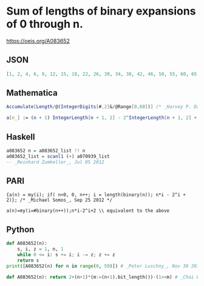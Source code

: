 # Sum of lengths of binary expansions of 0 through n\.
https://oeis.org/A083652
## JSON
```JSON
[1, 2, 4, 6, 9, 12, 15, 18, 22, 26, 30, 34, 38, 42, 46, 50, 55, 60, 65, 70, 75, 80, 85, 90, 95, 100, 105, 110, 115, 120, 125, 130, 136, 142, 148, 154, 160, 166, 172, 178, 184, 190, 196, 202, 208, 214, 220, 226, 232, 238, 244, 250, 256, 262, 268, 274, 280, 286, 292]
```
## Mathematica
```Mathematica
Accumulate[Length/@(IntegerDigits[#,2]&/@Range[0,60])] (* _Harvey P. Dale_, May 28 2013 *)
```
```Mathematica
a[n_] := (n + 1) IntegerLength[n + 1, 2] - 2^IntegerLength[n + 1, 2] + 2;Table[a[n], {n, 0, 58}] (* _Peter Luschny_, Dec 02 2017 *)
```
## Haskell
```Haskell
a083652 n = a083652_list !! n
a083652_list = scanl1 (+) a070939_list
-- _Reinhard Zumkeller_, Jul 05 2012
```
## PARI
```PARI
{a(n) = my(i); if( n<0, 0, n++; i = length(binary(n)); n*i - 2^i + 2)}; /* _Michael Somos_, Sep 25 2012 */
```
```PARI
a(n)=my(i=#binary(n++));n*i-2^i+2 \\ equivalent to the above
```
## Python
```Python
def A083652(n):
    s, i, z = 1, n, 1
    while 0 <= i: s += i; i -= z; z += z
    return s
print([A083652(n) for n in range(0, 59)]) # _Peter Luschny_, Nov 30 2017
```
```Python
def A083652(n): return 2+(n+1)*(m:=(n+1).bit_length())-(1<<m) # _Chai Wah Wu_, Mar 01 2023
```
